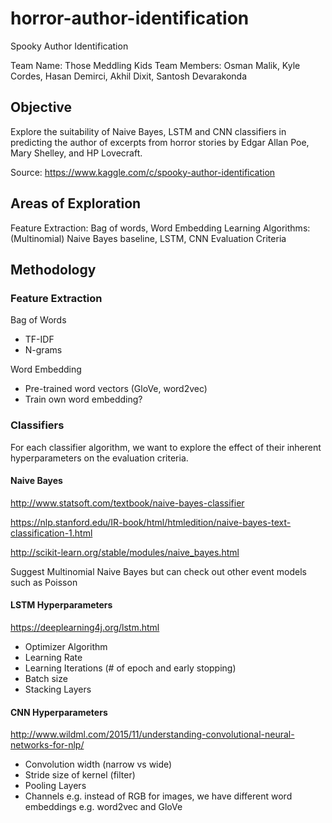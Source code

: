 # horror-author-identification
Spooky Author Identification

Team Name: Those Meddling Kids
Team Members: Osman Malik, Kyle Cordes, Hasan Demirci, Akhil Dixit, Santosh Devarakonda
## Objective
Explore the suitability of Naive Bayes, LSTM and CNN classifiers in predicting the author of excerpts from horror stories by Edgar Allan Poe, Mary Shelley, and HP Lovecraft.

Source: https://www.kaggle.com/c/spooky-author-identification

## Areas of Exploration
Feature Extraction: Bag of words, Word Embedding
Learning Algorithms: (Multinomial) Naive Bayes baseline, LSTM, CNN 
Evaluation Criteria

## Methodology
### Feature Extraction
Bag of Words
- TF-IDF
- N-grams

Word Embedding
- Pre-trained word vectors (GloVe, word2vec)
- Train own word embedding?

### Classifiers
For each classifier algorithm, we want to explore the effect of their inherent hyperparameters on the evaluation criteria.

#### Naive Bayes
http://www.statsoft.com/textbook/naive-bayes-classifier

https://nlp.stanford.edu/IR-book/html/htmledition/naive-bayes-text-classification-1.html

http://scikit-learn.org/stable/modules/naive_bayes.html

Suggest Multinomial Naive Bayes but can check out other event models such as Poisson

#### LSTM Hyperparameters
https://deeplearning4j.org/lstm.html
- Optimizer Algorithm
- Learning Rate
- Learning Iterations (# of epoch and early stopping)
- Batch size
- Stacking Layers

#### CNN Hyperparameters
http://www.wildml.com/2015/11/understanding-convolutional-neural-networks-for-nlp/
- Convolution width (narrow vs wide)
- Stride size of kernel (filter)
- Pooling Layers
- Channels e.g. instead of RGB for images, we have different word embeddings e.g. word2vec and GloVe
